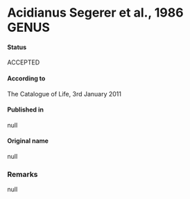 Acidianus Segerer et al., 1986 GENUS
=======

#### Status
ACCEPTED

#### According to
The Catalogue of Life, 3rd January 2011

#### Published in
null

#### Original name
null

### Remarks
null